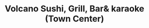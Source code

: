 ---
layout: place
title: "Volcano Sushi, Grill, Bar& karaoke (Town Center)"
permalink: /virginia/virginia-beach/volcano-sushi-grill-bar-karaoke-town-center.html
stateAbbr: VA
stateName: Virginia
cityName: Virginia Beach
place_id: ChIJsbMX3l2VuokRCIBa7S1Es_Q
photos:
  - name: >-
      places/ChIJsbMX3l2VuokRCIBa7S1Es_Q/photos/AeeoHcLoCH1tRSk_uCkZesLeRzjwwVc5RAdZRKTQ7sto8jOTb4CqvCbx2DvaRhPYGfgWsfXZX3SC-aNBaKTIVUQ5wNjBOXzVyxUQ586wNq7fW2rx0l9hDDjonmDiMOXAquQFQb8FGwLVIQCMAIPe39Xd5AtGQlwYZWnQOQs0FVDUJCUG0ATwrEvXBb0sxAxr8TJ9HUCL8WrsCAiWsrZY7U86z8DA36ukqc4BU5pqVSpgXcNS3lSBkG2ttL3JbmFtFHhyMOzJ9hlBMg3Xijhb1AmFrQMCewJCJt5nxaJiSVGpcBK1hQ
    widthPx: 4032
    heightPx: 2268
    authorAttributions:
      - displayName: Volcano Sushi, Grill, Bar& karaoke (Town Center)
        uri: https://maps.google.com/maps/contrib/115304210626360129164
        photoUri: >-
          https://lh3.googleusercontent.com/a/ACg8ocJ0x4SKJ_YbYOAdJUj8vyn5dbluX6DySr-45bcxItmH7HlyNg=s100-p-k-no-mo
    flagContentUri: >-
      https://www.google.com/local/imagery/report/?cb_client=maps_api_places.places_api&image_key=!1e10!2sAF1QipNbBfPgx_QV432qeWUTe-dIYguvtvDip9dTz-uC&hl=en-US
    googleMapsUri: >-
      https://www.google.com/maps/place//data=!3m4!1e2!3m2!1sAF1QipNbBfPgx_QV432qeWUTe-dIYguvtvDip9dTz-uC!2e10!4m2!3m1!1s0x89ba955dde17b3b1:0xf4b3442ded5a8008
  - name: >-
      places/ChIJsbMX3l2VuokRCIBa7S1Es_Q/photos/AeeoHcKoLJ_0Ckj7MtGRa8ctOte8DGworZ0js5cfSFH6WagcTip16KJiHzkwJZy2XwhpfJQZXGNTV6YihuDkQGzD4c6f523QaFMbd_cUOP4ZgvEjnrU7KzTIYdABDC6p9-5uvMDVUshmHwFGNVy_XT6B7xPWZIy6YmvXq6zqOCH6Hi0ixn8tuUsIX50L9ZmmiiRkZ6qV-8Qn2C-5QjPqg4XMAGbhJJvj1msKUJzdEVjjMjqxUQXaofzPxq8aobFExeMXUS4PBG8dlo2vVd6r6HWouj8gnnUOXqH04x5BoqOKURnmGg
    widthPx: 4032
    heightPx: 2268
    authorAttributions:
      - displayName: Volcano Sushi, Grill, Bar& karaoke (Town Center)
        uri: https://maps.google.com/maps/contrib/115304210626360129164
        photoUri: >-
          https://lh3.googleusercontent.com/a/ACg8ocJ0x4SKJ_YbYOAdJUj8vyn5dbluX6DySr-45bcxItmH7HlyNg=s100-p-k-no-mo
    flagContentUri: >-
      https://www.google.com/local/imagery/report/?cb_client=maps_api_places.places_api&image_key=!1e10!2sAF1QipOwG3VhEKfiJug5lo0Tw0f4fCisX2eDBm3huE4l&hl=en-US
    googleMapsUri: >-
      https://www.google.com/maps/place//data=!3m4!1e2!3m2!1sAF1QipOwG3VhEKfiJug5lo0Tw0f4fCisX2eDBm3huE4l!2e10!4m2!3m1!1s0x89ba955dde17b3b1:0xf4b3442ded5a8008
  - name: >-
      places/ChIJsbMX3l2VuokRCIBa7S1Es_Q/photos/AeeoHcID82_SB05JHuSPaaMbGQGYH3pqkmTMss_VQuDPIQgoHHdOjETJJq99cHJhoE7m8f-1dcdqQI6JF5XADBrOgE3uLN_vYJpq84xVIrIFDSlxMzFE0CjnsdjpqqGIfGs1qib9X7LZAS2UVaLrIvqsZrG262f8rsq3hP_KaSoCTce8lEnc1yqDDjWivyu2EipkiuQN_TXxiGhFNvujMVbt1X8Wq1NgK40Su20KhwTjpKrpn6BbNx48CSMJRH0ToDZEPLsL3h9uEgDVNh8A_373SwzNta_Kv8_t700ejSUBl2p8SFNVPv8jJMYd1edyHZz7x6y9qIZ8DuKmJk4S44PAnuwAKhQFBGjCODB2MjYyH0WBiGslFfrnyWSLdd_VUaQsjL7aqi4dwJIz2kAisTk2hgsRPOs_mPJQrM6HGNVV7LeUGHTv
    widthPx: 3581
    heightPx: 2686
    authorAttributions:
      - displayName: Vivian S.
        uri: https://maps.google.com/maps/contrib/113147162970911394333
        photoUri: >-
          https://lh3.googleusercontent.com/a-/ALV-UjUG_sUEMxd0ywYTQ7qmKnOS0lw9YTcpZDCGrms38wjBNfQsM7DP=s100-p-k-no-mo
    flagContentUri: >-
      https://www.google.com/local/imagery/report/?cb_client=maps_api_places.places_api&image_key=!1e10!2sCIHM0ogKEICAgICH_dqqgwE&hl=en-US
    googleMapsUri: >-
      https://www.google.com/maps/place//data=!3m4!1e2!3m2!1sCIHM0ogKEICAgICH_dqqgwE!2e10!4m2!3m1!1s0x89ba955dde17b3b1:0xf4b3442ded5a8008
  - name: >-
      places/ChIJsbMX3l2VuokRCIBa7S1Es_Q/photos/AeeoHcJssHasAVaS5Fz-1jk-q57V2axxxvxhfB9l5-Tvc75DnO8aoHZbav54kWIvo39BroWAm7MmsSzxwLoxg3vVacdiVRNmPcRYShgIFNUrfPeUB7y-FblwxBYL_8qB87GeS3r5vnpqKVB3QX-t4c3GEtzuwFQ6jCPD3xd3aZuIDGperKiHaIgDSSGg9UL2I5STIozzOO-b5QsgO_xWEiRLcZCMnvX0sBLEaqkdCKuqYspus4mT-DP8tPD_kcaJD06_gSJ4etkG5YBgG_s88YmxjMzahRV_IX1h2o6DYmg2T7R2yw
    widthPx: 4032
    heightPx: 2268
    authorAttributions:
      - displayName: Volcano Sushi, Grill, Bar& karaoke (Town Center)
        uri: https://maps.google.com/maps/contrib/115304210626360129164
        photoUri: >-
          https://lh3.googleusercontent.com/a/ACg8ocJ0x4SKJ_YbYOAdJUj8vyn5dbluX6DySr-45bcxItmH7HlyNg=s100-p-k-no-mo
    flagContentUri: >-
      https://www.google.com/local/imagery/report/?cb_client=maps_api_places.places_api&image_key=!1e10!2sAF1QipOrLiCgpdG-lxibVI0BPw2YFRJpIONHUZvJvKuA&hl=en-US
    googleMapsUri: >-
      https://www.google.com/maps/place//data=!3m4!1e2!3m2!1sAF1QipOrLiCgpdG-lxibVI0BPw2YFRJpIONHUZvJvKuA!2e10!4m2!3m1!1s0x89ba955dde17b3b1:0xf4b3442ded5a8008
  - name: >-
      places/ChIJsbMX3l2VuokRCIBa7S1Es_Q/photos/AeeoHcK_wLsfZHQQkfhPABI2Pe-FHrNv_vg0TA67vSfM8tZYs3c_FflWHXbi6rwPbZHBVQaBZn_RQordHCMufl5eksBbGTGXBECADOiAr2QA7AeUQX7QMZK88qmlM6PnVXmhfphnAnqECRg0eUMWJpKR5e_3iOXuS0Ms6AHIfyzzyzf7YaLQgsbiZ5On7HDTIuzraI-qc5vqrG-H9wUpbYQVXnObsT5h8asvrq296tQJ8EzejUaL2YiTKQsXBkx73Jo8dwxAOyPMntlIEUUMvOc45qDxwZTke2RvNSA2umHpbq356KLBcF9kRphywegEP8IicBv4AXTLiZmXAf24FGVWIrX3bmBvxPaaYU0JffX6ZXnihhhtRsI6YdfHT2OkDnr8Drwq3pJwZTAT9-_9n2bb0gsc5LwgJxuiPtiePovC3NQ6OA
    widthPx: 4000
    heightPx: 3000
    authorAttributions:
      - displayName: Kathie Reynolds
        uri: https://maps.google.com/maps/contrib/110777654666003247681
        photoUri: >-
          https://lh3.googleusercontent.com/a-/ALV-UjWuUwfjRkFc6E2UUO51TiBfLrCtmWGGWMjDsMrDdMmh8iKKDNw=s100-p-k-no-mo
    flagContentUri: >-
      https://www.google.com/local/imagery/report/?cb_client=maps_api_places.places_api&image_key=!1e10!2sCIHM0ogKEICAgIDJo5jOeg&hl=en-US
    googleMapsUri: >-
      https://www.google.com/maps/place//data=!3m4!1e2!3m2!1sCIHM0ogKEICAgIDJo5jOeg!2e10!4m2!3m1!1s0x89ba955dde17b3b1:0xf4b3442ded5a8008
  - name: >-
      places/ChIJsbMX3l2VuokRCIBa7S1Es_Q/photos/AeeoHcLSfHMDnDDnckfe9i8d0terndD5xDjUp4AUJco_VfL2AwVXKYLNt_qdi5HW-o0MjwqzVfp9rF1UgR_lEDY-Oa6aEx40KH5gEgyxnkSb3z3rYMVrfXgsyAA2ws4F7mA9-h5f_K-hIDo5eOJRlMJwhtM-PmuSukU0TactaLWwT5-IkVQUw60xmHGm6KRuqfgEBbv1j83Y-XH5Ye88JMebhWRQiWFRBkvs_BbM_KB7Bo02GLcejlUX0Neebkak5hFyUCZm58KZayQzNwhz30UsjtEZHDQu5iNjOit3SSy6yTzNiaeNMND9tm_e533K_wchnCyFuQxTpSRqo5Q98bXXcp85jAm5va80ERbNpgFPBt4L5_uY2k2eI4ZxJMqz-RALCW-R65dnIa0Q9-elV1fBw2DprEn6Y5gcL7M_dq2CdG7chNn4
    widthPx: 4000
    heightPx: 3000
    authorAttributions:
      - displayName: Mike Ebey
        uri: https://maps.google.com/maps/contrib/116414262857177494956
        photoUri: >-
          https://lh3.googleusercontent.com/a-/ALV-UjUzQaH2Yt6gY6ZPrIQR9jqXxCju924o07X1tSN26Nsgd5QSlXST=s100-p-k-no-mo
    flagContentUri: >-
      https://www.google.com/local/imagery/report/?cb_client=maps_api_places.places_api&image_key=!1e10!2sCIHM0ogKEICAgIDflY-jkQE&hl=en-US
    googleMapsUri: >-
      https://www.google.com/maps/place//data=!3m4!1e2!3m2!1sCIHM0ogKEICAgIDflY-jkQE!2e10!4m2!3m1!1s0x89ba955dde17b3b1:0xf4b3442ded5a8008
  - name: >-
      places/ChIJsbMX3l2VuokRCIBa7S1Es_Q/photos/AeeoHcLfmqcPTBY7N47HHy-SYO0Z6owqLf_xUSuMvdTna8rf-gZ4RA8OKBZFYJ5Vn9CfKTXDUf28tmTlZ_88ChKd6x6ouPD5INYbAJliA6ZY-KhgckBYLl1D8AjvUwhKKR_tqW54lZlcRA9GuFwMWHhJcDADXCwMQPhwiRLi48S3FcdqS005NVZr9ETkm87-zk7PiSHSkqD95bjPEGiIqXgBFxgiHphfXezoaKyaGqCaeFrXw5MsIwOjQkbqYTbBRag-bMTA8vLCBPdZHd-9GWfmszaIYEqDZ7NWenHE8vZuvd-apeTVMT2FIPLjFHT5gGHn2sCeopAJJTDOKoB3NetukqI2GyJKKW4Sa-fNWuSjCGrFAgM4ahcW9jU2O1-iAx1CuV6ZzdtI4TGC8ooDJnyJ0Do8G2EQ1NrTd-muoh9p-hwkhhkg
    widthPx: 4032
    heightPx: 3024
    authorAttributions:
      - displayName: MzShibaBaby Eason
        uri: https://maps.google.com/maps/contrib/114228307856759087459
        photoUri: >-
          https://lh3.googleusercontent.com/a-/ALV-UjXaL8AObDSbhkXB56Cv6vGpxxq_Uo6eLOyl3SBgnXyke87vZMdH=s100-p-k-no-mo
    flagContentUri: >-
      https://www.google.com/local/imagery/report/?cb_client=maps_api_places.places_api&image_key=!1e10!2sCIHM0ogKEICAgICJ16Ta-wE&hl=en-US
    googleMapsUri: >-
      https://www.google.com/maps/place//data=!3m4!1e2!3m2!1sCIHM0ogKEICAgICJ16Ta-wE!2e10!4m2!3m1!1s0x89ba955dde17b3b1:0xf4b3442ded5a8008
  - name: >-
      places/ChIJsbMX3l2VuokRCIBa7S1Es_Q/photos/AeeoHcIfGrERb0EkP20sVhL9gwYiPm0tc6v3jarZIuI-bYWFLrx881T9SOrM3iaPebhi3NWQ-rhYTWcNoe2V48R0VtHJls1jqskBveW9yDe-lQI1J7lfMLTYmqlQUoc_QicybCC61bXtzy8I4s_bLyE0bYytpLccXToyj8FK-Hh75dkygA1hvTDpzZaTicHvWbYXIkONG8PDb75L9WPde-2hkQy_H4ELZSNBTsxRgFVSOowEXKovfS1AVcKsBGgZGvZDIwvFWDDq7_MYznrCjbylonHhRNjRMlvrqZSJhNMPVOj7YuIL9GmzTgUuFeYMjMH3KK6FljmghXGE7OZ1xZH6URTbAH1r9E3ciUWdmETTzZZA4U75fVWRhqz33YaQpSK_5_Hd-Rp_gZ_n5jgqSEbMnxIoI2sy456RhPA2PVgHvJmBuPMd
    widthPx: 3024
    heightPx: 4032
    authorAttributions:
      - displayName: Raven T.
        uri: https://maps.google.com/maps/contrib/105596697973671806122
        photoUri: >-
          https://lh3.googleusercontent.com/a-/ALV-UjXAE-Nxmz540wMc2azXmD9A7NKBGTUKxfqZmeX0O8yzQBbfIUcG=s100-p-k-no-mo
    flagContentUri: >-
      https://www.google.com/local/imagery/report/?cb_client=maps_api_places.places_api&image_key=!1e10!2sCIHM0ogKEICAgIDZvsKCsAE&hl=en-US
    googleMapsUri: >-
      https://www.google.com/maps/place//data=!3m4!1e2!3m2!1sCIHM0ogKEICAgIDZvsKCsAE!2e10!4m2!3m1!1s0x89ba955dde17b3b1:0xf4b3442ded5a8008
  - name: >-
      places/ChIJsbMX3l2VuokRCIBa7S1Es_Q/photos/AeeoHcJEdio3lbO17Qo5hR18PWpA2KLeenWTJ5PA8wcC5BjcNbs6BWgDaMmzQYe-useF_cgT6yLUzvmvGnjI7X9UPqsdSZQXsife4Gmuze5yW27Y6aqabZ5xsZdS0tduxeF5b5-0hMJMzWoX2A-Tfh75ihWU5Xab923s-w0Nq6Z1ZdgfHo4xmIKXkc2GQyWmMl3AKexCXIPJd3kH-HJtNa54rUZgt3hMbP3CD0aKeo5F-p_5WcIHio22G_tZx_7ZUN4IcJxepBvA4SHM1Amf4QE15zoX1BOe_Cbsf6ZDRKdwHXEaBkQ0fvCzSVFjxMW77ZEE0f0IRf6j1ckOFzv48p_RQqqTTASTvXMZU6C5mRbVEbeCtBcXDwItGQCN0uVM8SqSrNLwx8zZ_UJN7wi_n5HRleWW06rklrOMjwfV5eJzca8LZ7s
    widthPx: 3024
    heightPx: 4032
    authorAttributions:
      - displayName: Darryl Carter El
        uri: https://maps.google.com/maps/contrib/114333785870889271433
        photoUri: >-
          https://lh3.googleusercontent.com/a-/ALV-UjWveGzoantyWLnfKxuZZnP_XEPBWuL5RzMS5CYwE_LnSGB_pRRH=s100-p-k-no-mo
    flagContentUri: >-
      https://www.google.com/local/imagery/report/?cb_client=maps_api_places.places_api&image_key=!1e10!2sCIHM0ogKEICAgMDQhL30jQE&hl=en-US
    googleMapsUri: >-
      https://www.google.com/maps/place//data=!3m4!1e2!3m2!1sCIHM0ogKEICAgMDQhL30jQE!2e10!4m2!3m1!1s0x89ba955dde17b3b1:0xf4b3442ded5a8008
  - name: >-
      places/ChIJsbMX3l2VuokRCIBa7S1Es_Q/photos/AeeoHcLas60FrRDxWoCFbw_OEvDOUL_arJ-bH7zaWXnlkZLGaew8JuTw2KDF3u5Jxb5WhNFjpjJFWYEMmftmAJ8g5MWF4BNntWNCy186XYJjgvq_GLpB7ohkxJ4sTaEZ7ZFlu8_tAldG0cVUcNfgQ8cj6kEt0wmlilcRHxzmogtWjmTah7JN5o1xrGeb2GICryfY40VVVwhUqx7JJQM7xeWDJIOHnHTcDysrAUNvqCv9F4SlHb0da6T0l81tNdG_Wfa7baZSE4hH22qw9hDL23Xa95_JPH5gIhGb0FgyWmUg0NvZ0Q
    widthPx: 4032
    heightPx: 2268
    authorAttributions:
      - displayName: Volcano Sushi, Grill, Bar& karaoke (Town Center)
        uri: https://maps.google.com/maps/contrib/115304210626360129164
        photoUri: >-
          https://lh3.googleusercontent.com/a/ACg8ocJ0x4SKJ_YbYOAdJUj8vyn5dbluX6DySr-45bcxItmH7HlyNg=s100-p-k-no-mo
    flagContentUri: >-
      https://www.google.com/local/imagery/report/?cb_client=maps_api_places.places_api&image_key=!1e10!2sAF1QipPsRagEozv4xkL3d1HXq1YabiGjsqsmhqcpdtKp&hl=en-US
    googleMapsUri: >-
      https://www.google.com/maps/place//data=!3m4!1e2!3m2!1sAF1QipPsRagEozv4xkL3d1HXq1YabiGjsqsmhqcpdtKp!2e10!4m2!3m1!1s0x89ba955dde17b3b1:0xf4b3442ded5a8008
address: 4830 Virginia Beach Blvd, Virginia Beach, VA 23462, USA
street: 4830 Virginia Beach Blvd
city: Virginia Beach
state: VA
zip: '23462'
country: USA
neighborhood: Northwest
latitude: '36.844234'
longitude: '-76.143320'
accessibility_options:
  wheelchairAccessibleParking: true
  wheelchairAccessibleEntrance: true
  wheelchairAccessibleRestroom: true
  wheelchairAccessibleSeating: true
business_status: OPERATIONAL
name: Volcano Sushi, Grill, Bar& karaoke (Town Center)
google_maps_links:
  directionsUri: >-
    https://www.google.com/maps/dir//''/data=!4m7!4m6!1m1!4e2!1m2!1m1!1s0x89ba955dde17b3b1:0xf4b3442ded5a8008!3e0
  placeUri: https://maps.google.com/?cid=17632511930131972104
  writeAReviewUri: >-
    https://www.google.com/maps/place//data=!4m3!3m2!1s0x89ba955dde17b3b1:0xf4b3442ded5a8008!12e1
  reviewsUri: >-
    https://www.google.com/maps/place//data=!4m4!3m3!1s0x89ba955dde17b3b1:0xf4b3442ded5a8008!9m1!1b1
  photosUri: >-
    https://www.google.com/maps/place//data=!4m3!3m2!1s0x89ba955dde17b3b1:0xf4b3442ded5a8008!10e5
primary_type: Sushi Restaurant
opening_hours:
  regular: null
  current: null
secondary_opening_hours:
  regular:
    weekdayDescriptions: null
    type: null
  current:
    weekdayDescriptions: null
    type: null
phone: null
price_level: null
price_range: null
rating: null
rating_count: 0
website: null
description: null
reviews: null
parking_options: null
payment_options: null
allow_dogs: null
curbside_pickup: null
delivery: null
dine_in: null
good_for_children: null
good_for_groups: null
good_for_sports: null
live_music: null
menu_for_children: null
outdoor_seating: null
reservable: null
restroom: null
serves_beer: null
serves_breakfast: null
serves_brunch: null
serves_cocktails: null
serves_coffee: null
serves_dinner: null
serves_dessert: null
serves_lunch: null
serves_vegetarian_food: null
serves_wine: null
takeout: null

---